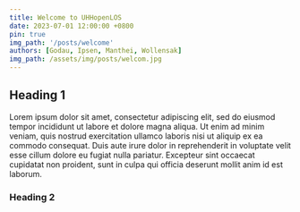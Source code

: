 ```yaml
---
title: Welcome to UHHopenLOS
date: 2023-07-01 12:00:00 +0800
pin: true
img_path: '/posts/welcome'
authors: [Godau, Ipsen, Manthei, Wollensak]
img_path: /assets/img/posts/welcom.jpg
---
```


## Heading 1

Lorem ipsum dolor sit amet, consectetur adipiscing elit, sed do eiusmod tempor incididunt ut labore et dolore magna aliqua. Ut enim ad minim veniam, quis nostrud exercitation ullamco laboris nisi ut aliquip ex ea commodo consequat. Duis aute irure dolor in reprehenderit in voluptate velit esse cillum dolore eu fugiat nulla pariatur. Excepteur sint occaecat cupidatat non proident, sunt in culpa qui officia deserunt mollit anim id est laborum.

### Heading 2